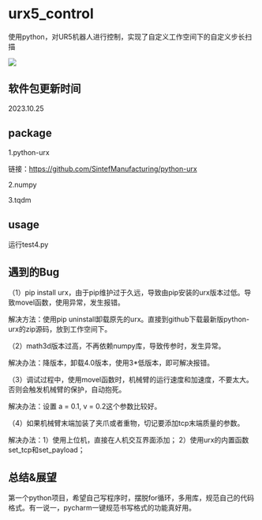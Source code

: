 # urx5_control
使用python，对UR5机器人进行控制，实现了自定义工作空间下的自定义步长扫描


![](https://github.com/UniversalRobots/Universal_Robots_ROS2_Driver/blob/foxy/ur_robot_driver/doc/initial_setup_images/e-Series.jpg)

## 软件包更新时间
2023.10.25
## package
1.python-urx

链接：https://github.com/SintefManufacturing/python-urx

2.numpy

3.tqdm

## usage
运行test4.py

## 遇到的Bug
（1）pip install urx，由于pip维护过于久远，导致由pip安装的urx版本过低。导致movel函数，使用异常，发生报错。

解决方法：使用pip uninstall卸载原先的urx。直接到github下载最新版python-urx的zip源码，放到工作空间下。

（2）math3d版本过高，不再依赖numpy库，导致传参时，发生异常。

解决办法：降版本，卸载4.0版本，使用3*低版本，即可解决报错。

（3）调试过程中，使用movel函数时，机械臂的运行速度和加速度，不要太大。否则会触发机械臂的保护，自动抱死。

解决办法：设置 a = 0.1, v = 0.2这个参数比较好。

（4）如果机械臂末端加装了夹爪或者重物，切记要添加tcp末端质量的参数。

解决办法：1）使用上位机，直接在人机交互界面添加； 2）使用urx的内置函数set_tcp和set_payload；

## 总结&展望
第一个python项目，希望自己写程序时，摆脱for循环，多用库，规范自己的代码格式。有一说一，pycharm一键规范书写格式的功能真好用。

